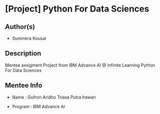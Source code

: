# [Project] Python For Data Sciences

## Author(s)

- Summera Kousar

## Description

Mentee assigment Project from IBM Advance AI @ Infinite Learning Python For Data Sciences

## Mentee Info

- Name : Gufron Aridho Triasa Putra Irawan
  
- Program : IBM Advance AI
